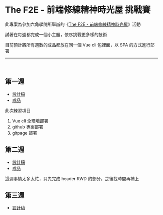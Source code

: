 # The F2E - 前端修練精神時光屋 挑戰賽
此專案為參加六角學院所舉辦的《[The F2E - 前端修練精神時光屋](http://www.hexschool.com/2018/05/09/2018-05-09-the_f2e/)》活動

試著在每週都完成一個小主題，依序挑戰更多樣的技術

目前預計將所有週數的成品都放在同一個 Vue cli 包裡面，以 SPA 的方式進行部署
<br>

* * *
<br>

## 第一週
*   [設計稿](https://hexschool.github.io/THE_F2E_Design/todolist/)
*   [成品](https://ykkate.github.io/the-f2e/#/no1/my-task)

此次練習項目
1.  Vue cli 全環境部署
2.  github 專案部署
3.  gitpage 部署


## 第二週
*   [設計稿](https://hexschool.github.io/THE_F2E_Design/week2-filter/)
*   [成品](https://ykkate.github.io/the-f2e/#/no2)

這週事情太多太忙，只先完成 header RWD 的部分，之後找時間再補上


## 第三週
*   [設計稿](https://hexschool.github.io/THE_F2E_Design/week3-admin%20order/)